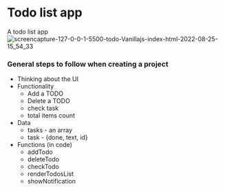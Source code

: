 # Todo list app
A todo list app
![screencapture-127-0-0-1-5500-todo-Vanillajs-index-html-2022-08-25-15_54_33](https://user-images.githubusercontent.com/93216297/186640946-5bafe3c3-9d3c-4e1e-8d47-d9bef913b455.png)


### General steps to follow when creating a project

- Thinking about the UI
- Functionality
	- Add a TODO
	- Delete a TODO
	- check task
	- total items count
- Data
	- tasks - an array
	- task - {done, text, id}
- Functions (in code)
	- addTodo
	- deleteTodo
	- checkTodo
	- renderTodosList
	- showNotification
